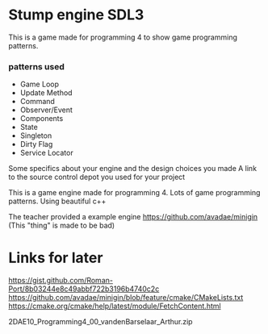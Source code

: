 # Stump engine SDL3


This is a game made for programming 4 to show game programming patterns.

### patterns used

- Game Loop
- Update Method
- Command
- Observer/Event
- Components
- State
- Singleton
- Dirty Flag
- Service Locator

Some specifics about your engine and the design choices you made
A link to the source control depot you used for your project


This is a game engine made for programming 4.
Lots of game programming patterns.
Using beautiful c++

The teacher provided a example engine
https://github.com/avadae/minigin (This "thing" is made to be bad)

# Links for later

https://gist.github.com/Roman-Port/8b03244e8c49abbf722b3196b4740c2c
https://github.com/avadae/minigin/blob/feature/cmake/CMakeLists.txt
https://cmake.org/cmake/help/latest/module/FetchContent.html

2DAE10_Programming4_00_vandenBarselaar_Arthur.zip